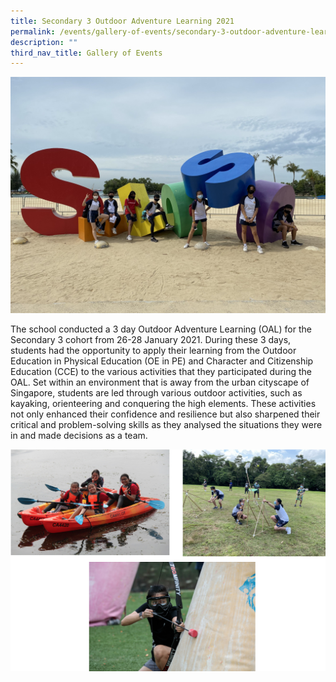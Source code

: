 ```yaml
---
title: Secondary 3 Outdoor Adventure Learning 2021
permalink: /events/gallery-of-events/secondary-3-outdoor-adventure-learning-2021/
description: ""
third_nav_title: Gallery of Events
---
```

![](/images/oal%201%20.jpg)

The school conducted a 3 day Outdoor Adventure Learning (OAL) for the Secondary 3 cohort from 26-28 January 2021. During these 3 days, students had the opportunity to apply their learning from the Outdoor Education in Physical Education (OE in PE) and Character and Citizenship Education (CCE) to the various activities that they participated during the OAL. Set within an environment that is away from the urban cityscape of Singapore, students are led through various outdoor activities, such as kayaking, orienteering and conquering the high elements. These activities not only enhanced their confidence and resilience but also sharpened their critical and problem-solving skills as they analysed the situations they were in and made decisions as a team.

![](/images/oal%202%20.png)